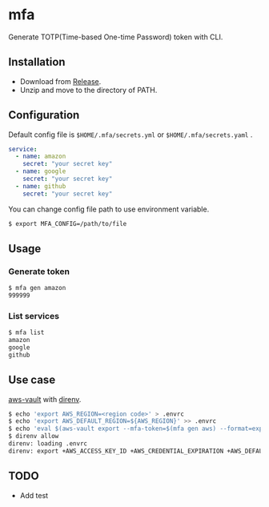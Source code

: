 # mfa

Generate TOTP(Time-based One-time Password) token with CLI.

## Installation

- Download from [Release](https://github.com/k-saiki/mfa/releases/latest).
- Unzip and move to the directory of PATH.

## Configuration

Default config file is `$HOME/.mfa/secrets.yml`  or `$HOME/.mfa/secrets.yaml` .

```yaml
service:
  - name: amazon
    secret: "your secret key"
  - name: google
    secret: "your secret key"
  - name: github
    secret: "your secret key"
```

You can change config file path to use environment variable.

```bash
$ export MFA_CONFIG=/path/to/file
```

## Usage

### Generate token

```bash
$ mfa gen amazon
999999
```

### List services

```bash
$ mfa list
amazon
google
github
```

## Use case

[aws-vault](https://github.com/99designs/aws-vault) with [direnv](https://github.com/direnv/direnv).

```bash
$ echo 'export AWS_REGION=<region code>' > .envrc
$ echo 'export AWS_DEFAULT_REGION=${AWS_REGION}' >> .envrc
$ echo 'eval $(aws-vault export --mfa-token=$(mfa gen aws) --format=export-env <profile>)' >> .envrc
$ direnv allow
direnv: loading .envrc
direnv: export +AWS_ACCESS_KEY_ID +AWS_CREDENTIAL_EXPIRATION +AWS_DEFAULT_REGION +AWS_REGION +AWS_SECRET_ACCESS_KEY +AWS_SESSION_TOKEN
```

## TODO

- Add test
